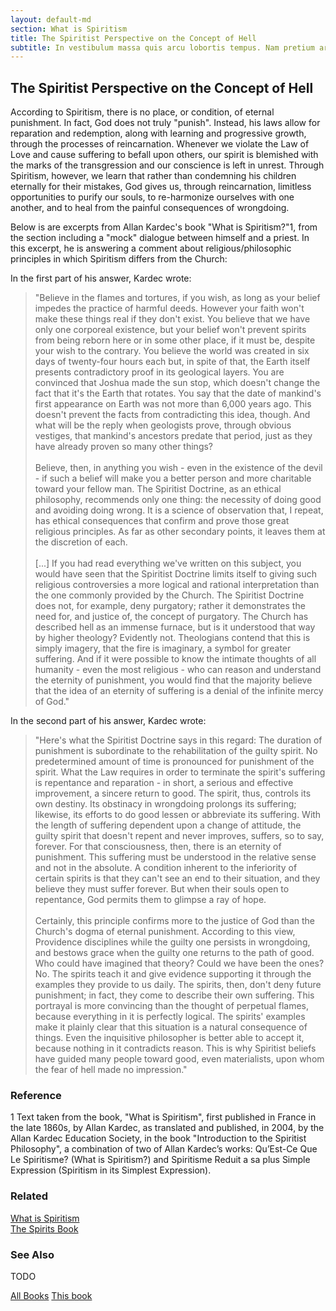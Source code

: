```yaml
---
layout: default-md
section: What is Spiritism
title: The Spiritist Perspective on the Concept of Hell
subtitle: In vestibulum massa quis arcu lobortis tempus. Nam pretium arcu in odio vulputate luctus.
---
```


## The Spiritist Perspective on the Concept of Hell
According to Spiritism, there is no place, or condition, of eternal punishment. In fact, God does not truly "punish". Instead, his laws allow for reparation and redemption, along with learning and progressive growth, through the processes of reincarnation. Whenever we violate the Law of Love and cause suffering to befall upon others, our spirit is blemished with the marks of the transgression and our conscience is left in unrest. Through Spiritism, however, we learn that rather than condemning his children eternally for their mistakes, God gives us, through reincarnation, limitless opportunities to purify our souls, to re-harmonize ourselves with one another, and to heal from the painful consequences of wrongdoing.

Below is are excerpts from Allan Kardec's book "What is Spiritism?"1, from the section including a "mock" dialogue between himself and a priest. In this excerpt, he is answering a comment about religious/philosophic principles in which Spiritism differs from the Church:

In the first part of his answer, Kardec wrote:

> "Believe in the flames and tortures, if you wish, as long as your belief impedes the practice of harmful deeds. However your faith won't make these things real if they don't exist. You believe that we have only one corporeal existence, but your belief won't prevent spirits from being reborn here or in some other place, if it must be, despite your wish to the contrary. You believe the world was created in six days of twenty-four hours each but, in spite of that, the Earth itself presents contradictory proof in its geological layers. You are convinced that Joshua made the sun stop, which doesn't change the fact that it's the Earth that rotates. You say that the date of mankind's first appearance on Earth was not more than 6,000 years ago. This doesn't prevent the facts from contradicting this idea, though. And what will be the reply when geologists prove, through obvious vestiges, that mankind's ancestors predate that period, just as they have already proven so many other things?<br><br>
> Believe, then, in anything you wish - even in the existence of the devil - if such a belief will make you a better person and more charitable toward your fellow man. The Spiritist Doctrine, as an ethical philosophy, recommends only one thing: the necessity of doing good and avoiding doing wrong. It is a science of observation that, I repeat, has ethical consequences that confirm and prove those great religious principles. As far as other secondary points, it leaves them at the discretion of each.<br><br>
> [...] If you had read everything we've written on this subject, you would have seen that the Spiritist Doctrine limits itself to giving such religious controversies a more logical and rational interpretation than the one commonly provided by the Church. The Spiritist Doctrine does not, for example, deny purgatory; rather it demonstrates the need for, and justice of, the concept of purgatory. The Church has described hell as an immense furnace, but is it understood that way by higher theology? Evidently not. Theologians contend that this is simply imagery, that the fire is imaginary, a symbol for greater suffering. And if it were possible to know the intimate thoughts of all humanity - even the most religious - who can reason and understand the eternity of punishment, you would find that the majority believe that the idea of an eternity of suffering is a denial of the infinite mercy of God."

In the second part of his answer, Kardec wrote:

> "Here's what the Spiritist Doctrine says in this regard: The duration of punishment is subordinate to the rehabilitation of the guilty spirit. No predetermined amount of time is pronounced for punishment of the spirit. What the Law requires in order to terminate the spirit's suffering is repentance and reparation - in short, a serious and effective improvement, a sincere return to good. The spirit, thus, controls its own destiny. Its obstinacy in wrongdoing prolongs its suffering; likewise, its efforts to do good lessen or abbreviate its suffering. With the length of suffering dependent upon a change of attitude, the guilty spirit that doesn't repent and never improves, suffers, so to say, forever. For that consciousness, then, there is an eternity of punishment. This suffering must be understood in the relative sense and not in the absolute. A condition inherent to the inferiority of certain spirits is that they can't see an end to their situation, and they believe they must suffer forever. But when their souls open to repentance, God permits them to glimpse a ray of hope.<br><br>
> Certainly, this principle confirms more to the justice of God than the Church's dogma of eternal punishment. According to this view, Providence disciplines while the guilty one persists in wrongdoing, and bestows grace when the guilty one returns to the path of good. Who could have imagined that theory? Could we have been the ones? No. The spirits teach it and give evidence supporting it through the examples they provide to us daily. The spirits, then, don't deny future punishment; in fact, they come to describe their own suffering. This portrayal is more convincing than the thought of perpetual flames, because everything in it is perfectly logical. The spirits' examples make it plainly clear that this situation is a natural consequence of things. Even the inquisitive philosopher is better able to accept it, because nothing in it contradicts reason. This is why Spiritist beliefs have guided many people toward good, even materialists, upon whom the fear of hell made no impression."

### Reference
1  Text taken from the book, "What is Spiritism", first published in France in the late 1860s, by Allan Kardec, as translated and published, in 2004, by the Allan Kardec Education Society, in the book "Introduction to the Spiritist Philosophy", a combination of two of Allan Kardec’s works: Qu’Est-Ce Que Le Spiritisme? (What is Spiritism?) and Spiritisme Reduit a sa plus Simple Expression (Spiritism in its Simplest Expression).


### Related
[What is Spiritism](./)  
[The Spirits Book](../spirits-book)  

### See Also
TODO

<a href="/books" class="button special">All Books</a>
<a href="./" class="button">This book</a>